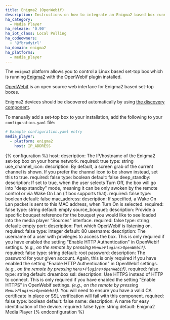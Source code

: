 ```yaml
---
title: Enigma2 (OpenWebif)
description: Instructions on how to integrate an Enigma2 based box running OpenWebif into Home Assistant.
ha_category:
  - Media Player
ha_release: '0.90'
ha_iot_class: Local Polling
ha_codeowners:
  - '@fbradyirl'
ha_domain: enigma2
ha_platforms:
  - media_player
---
```


The `enigma2` platform allows you to control a Linux based set-top box which is running [Enigma2](https://github.com/oe-alliance/oe-alliance-enigma2) with the OpenWebif plugin installed.

[OpenWebif](https://github.com/E2OpenPlugins/e2openplugin-OpenWebif) is an open source web interface for Enigma2 based set-top boxes.

Enigma2 devices should be discovered automatically by using [the discovery component](/integrations/discovery/).

To manually add a set-top box to your installation, add the following to your `configuration.yaml` file:

```yaml
# Example configuration.yaml entry
media_player:
  - platform: enigma2
    host: IP_ADDRESS
```

{% configuration %}
  host:
    description: The IP/hostname of the Enigma2 set-top box on your home network.
    required: true
    type: string
  use_channel_icon:
    description: By default, a screen grab of the current channel is shown. If you prefer the channel icon to be shown instead, set this to true.
    required: false
    type: boolean
    default: false
  deep_standby:
    description: If set to true, when the user selects Turn Off, the box will go into "deep standby" mode, meaning it can be only awoken by the remote control or via Wake On Lan (if box supports that).
    required: false
    type: boolean
    default: false
  mac_address:
    description: If specified, a Wake On Lan packet is sent to this MAC address, when Turn On is selected.
    required: false
    type: string
    default: empty
  source_bouquet:
    description: Provide a specific bouquet reference for the bouquet you would like to see loaded into the media player "Sources" interface.
    required: false
    type: string
    default: empty
  port:
    description: Port which OpenWebif is listening on.
    required: false
    type: integer
    default: 80
  username:
    description: The username of a user with privileges to access the box. This is only required if you have enabled the setting "Enable HTTP Authentication" in OpenWebif settings. _(e.g., on the remote by pressing `Menu`>`Plugins`>`OpenWebif`)_.
    required: false
    type: string
    default: root
  password:
    description: The password for your given account. Again, this is only required if you have enabled the setting "Enable HTTP Authentication" in OpenWebif settings. _(e.g., on the remote by pressing `Menu`>`Plugins`>`OpenWebif`)_.
    required: false
    type: string
    default: dreambox
  ssl:
    description: Use HTTPS instead of HTTP to connect. This is only required if you have enabled the setting "Enable HTTPS" in OpenWebif settings. _(e.g., on the remote by pressing `Menu`>`Plugins`>`OpenWebif`)_. You will need to ensure you have a valid CA certificate in place or SSL verification will fail with this component.
    required: false
    type: boolean
    default: false
  name:
    description: A name for easy identification of the device.
    required: false
    type: string
    default: Enigma2 Media Player
{% endconfiguration %}
